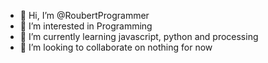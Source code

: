 - 👋 Hi, I’m @RoubertProgrammer
- 👀 I’m interested in Programming
- 🌱 I’m currently learning javascript, python and processing
- 💞️ I’m looking to collaborate on nothing for now

<!---
RoubertProgrammer/RoubertProgrammer is a ✨ special ✨ repository because its `README.md` (this file) appears on your GitHub profile.
You can click the Preview link to take a look at your changes.
--->
